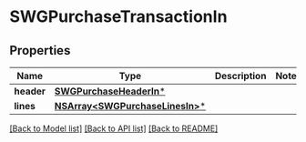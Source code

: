 # SWGPurchaseTransactionIn

## Properties
Name | Type | Description | Notes
------------ | ------------- | ------------- | -------------
**header** | [**SWGPurchaseHeaderIn***](SWGPurchaseHeaderIn.md) |  | 
**lines** | [**NSArray&lt;SWGPurchaseLinesIn&gt;***](SWGPurchaseLinesIn.md) |  | 

[[Back to Model list]](../README.md#documentation-for-models) [[Back to API list]](../README.md#documentation-for-api-endpoints) [[Back to README]](../README.md)


